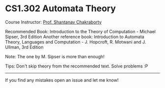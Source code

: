 # CS1.302 Automata Theory

Course Instructor: [Prof. Shantanav Chakraborty](https://sites.google.com/view/shchakra?pli=1)

Recommended Book: Introduction to the Theory of Computation - Michael Sipser, 3rd Edition
Another reference book: Introduction to Automata Theory, Languages and Computation - J. Hopcroft, R. Motwani and J. Ullman, 3rd Edition

Note: The one by M. Sipser is more than enough!

Tips: Don't skip theory from the recommended text. Solve problems :P

---

If you find any mistakes open an issue and let me know!
